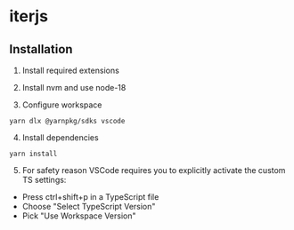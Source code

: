 # iterjs

## Installation

1. Install required extensions

2. Install nvm and use node-18

3. Configure workspace

```
yarn dlx @yarnpkg/sdks vscode
```

4. Install dependencies

```
yarn install
```

5. For safety reason VSCode requires you to explicitly activate the custom TS settings:

- Press ctrl+shift+p in a TypeScript file
- Choose "Select TypeScript Version"
- Pick "Use Workspace Version"
